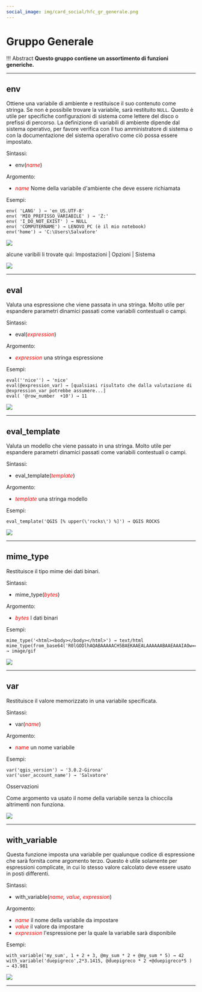 ```yaml
---
social_image: img/card_social/hfc_gr_generale.png
---
```


# Gruppo Generale

!!! Abstract
    **Questo gruppo contiene un assortimento di funzioni generiche.**

---

## env

Ottiene una variabile di ambiente e restituisce il suo contenuto come stringa. Se non è possibile trovare la variabile, sarà restituito `NULL`. Questo è utile per specifiche configurazioni di sistema come lettere del disco o prefissi di percorso. La definizione di variabili di ambiente dipende dal sistema operativo, per favore verifica con il tuo amministratore di sistema o con la documentazione del sistema operativo come ciò possa essere impostato.

Sintassi:

* env(*<span style="color:red;">name</span>*)

Argomento:

* *<span style="color:red;">name</span>* Nome della variabile d'ambiente che deve essere richiamata

Esempi:

```
env( 'LANG' ) → 'en_US.UTF-8'
env( 'MIO_PREFISSO_VARIABILE' ) → 'Z:'
env( 'I_DO_NOT_EXIST' ) → NULL
env( 'COMPUTERNAME') → LENOVO_PC (è il mio notebook)
env('home') → 'C:\Users\Salvatore'
```

[![](../../img/generale/env1.png)](../../img/generale/env1.png)

alcune varibili li trovate qui: Impostazioni | Opzioni | Sistema

[![](../../img/generale/env_variabili.png)](../../img/generale/env_variabili.png)

---

## eval

Valuta una espressione che viene passata in una stringa. Molto utile per espandere parametri dinamici passati come variabili contestuali o campi.

Sintassi:

* eval(*<span style="color:red;">expression</span>*)

Argomento:

* *<span style="color:red;">expression</span>* una stringa espressione

Esempi:

```
eval(''nice'') → 'nice'
eval(@expression_var) → [qualsiasi risultato che dalla valutazione di @expression_var potrebbe assumere...]
eval( '@row_number  +10') → 11
```

[![](../../img/generale/eval1.png)](../../img/generale/eval1.png)

---

## eval_template

Valuta un modello che viene passato in una stringa. Molto utile per espandere parametri dinamici passati come variabili contestuali o campi.

Sintassi:

* eval_template(*<span style="color:red;">template</span>*)

Argomento:

* *<span style="color:red;">template</span>* una stringa modello

Esempi:

```
eval_template('QGIS [% upper(\'rocks\') %]') → QGIS ROCKS
```

[![](../../img/generale/eval_template1.png)](../../img/generale/eval_template1.png)

---

## mime_type

Restituisce il tipo mime dei dati binari.

Sintassi:

* mime_type(_<span style="color:red;">bytes</span>_)

Argomento:

* _<span style="color:red;">bytes</span>_ I dati binari

Esempi:

```
mime_type('<html><body></body></html>') → text/html
mime_type(from_base64('R0lGODlhAQABAAAAACH5BAEKAAEALAAAAAABAAEAAAIAOw==')) → image/gif
```

[![](../../img/generale/mime_type1.png)](../../img/generale/mime_type1.png)

---

## var

Restituisce il valore memorizzato in una variabile specificata.

Sintassi:

* var(*<span style="color:red;">name</span>*)

Argomento:

* <span style="color:red;">name</span> un nome variabile

Esempi:

```
var('qgis_version') → '3.0.2-Girona'
var('user_account_name') → 'Salvatore'
```

Osservazioni

Come argomento va usato il nome della variabile senza la chioccila altrimenti non funziona.

[![](../../img/generale/var1.png)](../../img/generale/var1.png)

---

## with_variable

Questa funzione imposta una variabile per qualunque codice di espressione che sarà fornita come argomento terzo. Questo è utile solamente per espressioni complicate, in cui lo stesso valore calcolato deve essere usato in posti differenti.

Sintassi:

* with_variable(*<span style="color:red;">name</span>, <span style="color:red;">value</span>, <span style="color:red;">expression</span>*)

Argomento:

* *<span style="color:red;">name</span>* il nome della variabile da impostare
* *<span style="color:red;">value</span>* il valore da impostare
* *<span style="color:red;">expression</span>* l'espressione per la quale la variabile sarà disponibile

Esempi:

```
with_variable('my_sum', 1 + 2 + 3, @my_sum * 2 + @my_sum * 5) → 42
with_variable('duepigreco',2*3.1415, @duepigreco * 2 +@duepigreco*5 ) → 43.981
```

[![](../../img/generale/with_variable1.png)](../../img/generale/with_variable1.png)

---
